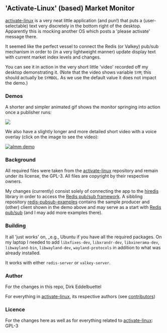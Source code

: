 ## 'Activate-Linux' (based) Market Monitor

[activate-linux][activate linux] is a very neat little application (and pun!) that puts a
(user-selectable) text very discretely in the bottom right of the desktop. Apparently this is
mocking another OS which posts a 'please activate' message there.

It seemed like the perfect vessel to connect the Redis (or Valkey) pub/sub mechanism in order to (in
a very lightweight manner) update display text with current market index levels and changes. 

You can see it in action in the very short little 'video' recorded off my desktop demonstrating it.
(Note that the video shows variable `SYM`; this should actually be `SYMBOL`. As we use the default
value it does not impact the demo.)

### Demos

A shorter and simpler animated gif shows the monitor springing into action once a publisher runs:

![](https://eddelbuettel.github.io/images/2025-06-12/almm_publisher_dot_r_demo_%202025-06-12_08-30.gif)

We also have a slightly longer and more detailed short video with a voice overlay (click on the image to see the video):

[![almm demo](https://img.youtube.com/vi/oCjd_qgMM1U/0.jpg)](https://www.youtube.com/watch?v=oCjd_qgMM1U)

### Background

All required files were taken from the [activate-linux][activate linux] repository and remain under
its license, the GPL-3.  All files are copyright by their respective owners.

My changes (currently) consist solely of connecting the app to the [hiredis][hiredis] library in
order to access the [Redis pub/sub framework][pub sub]. A sibbling repository
[redis-pubsub-examples][pub sub examples] contains the sample producer and (other) client shown in
the demo above and may serve as a start with [Redis pub/sub][pub sub] (and I may add more examples
there).

### Building

It all 'just works' on, _e.g., Ubuntu if you have all the required packages. On my laptop I needed
to add `libxfixes-dev`, `libxrandr-dev`, `libxinerama-dev`, `libwayland-bin`, `libwayland-dev`,
`wayland-protocols` in addition to what was already installed.

It works with either `redis-server` or `valkey-server`.

### Author

For the changes in this repo, Dirk Eddelbuettel

For everything in [activate-linux][activate linux], its respective authors (see [contributors][al
authors])

### Licence

For the changes here as well as for everything related to [activate-linux][activate linux]: GPL-3


[activate linux]: https://github.com/MrGlockenspiel/activate-linux
[hiredis]: https://github.com/redis/hiredis
[pub sub]: https://redis.io/docs/latest/develop/interact/pubsub/
[pub sub examples]: https://github.com/eddelbuettel/redis-pubsub-examples
[al authors]: https://github.com/MrGlockenspiel/activate-linux/graphs/contributors
